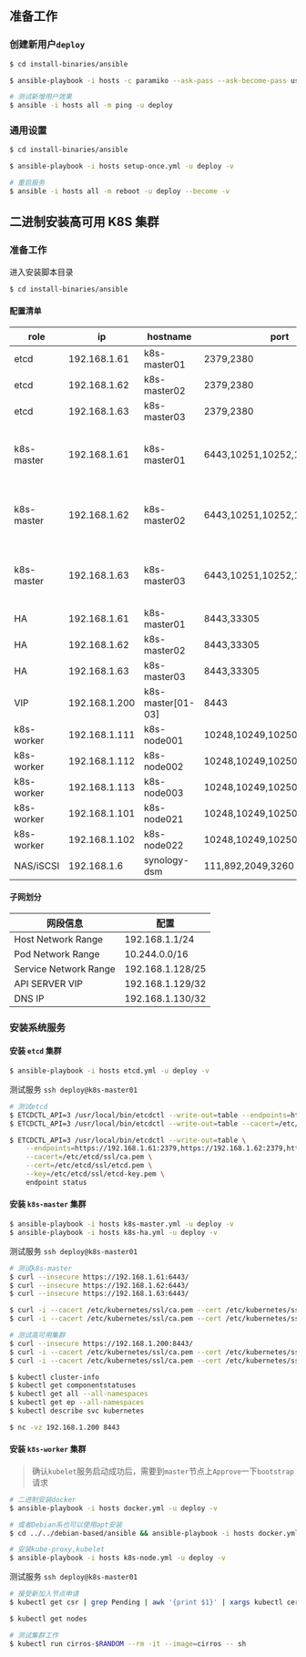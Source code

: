 ## 准备工作

### 创建新用户`deploy`

```bash
$ cd install-binaries/ansible

$ ansible-playbook -i hosts -c paramiko --ask-pass --ask-become-pass user-deploy.yml -v

# 测试新增用户效果
$ ansible -i hosts all -m ping -u deploy
```

### 通用设置

```bash
$ cd install-binaries/ansible

$ ansible-playbook -i hosts setup-once.yml -u deploy -v

# 重启服务
$ ansible -i hosts all -m reboot -u deploy --become -v
```

## 二进制安装高可用 K8S 集群

### 准备工作

进入安装脚本目录

```bash
$ cd install-binaries/ansible
```

#### 配置清单

| role       | ip            | hostname          | port                         | 机器配置   | 主要软件                                              |
| ---------- | ------------- | ----------------- | ---------------------------- | ---------- | ----------------------------------------------------- |
| etcd       | 192.168.1.61  | k8s-master01      | 2379,2380                    | 2C/4G/32G  | etcd                                                  |
| etcd       | 192.168.1.62  | k8s-master02      | 2379,2380                    | 2C/4G/32G  | etcd                                                  |
| etcd       | 192.168.1.63  | k8s-master03      | 2379,2380                    | 2C/4G/32G  | etcd                                                  |
| k8s-master | 192.168.1.61  | k8s-master01      | 6443,10251,10252,10257,10259 | 2C/4G/32G  | kube-apiserver,kube-controller-manager,kube-scheduler |
| k8s-master | 192.168.1.62  | k8s-master02      | 6443,10251,10252,10257,10259 | 2C/4G/32G  | kube-apiserver,kube-controller-manager,kube-scheduler |
| k8s-master | 192.168.1.63  | k8s-master03      | 6443,10251,10252,10257,10259 | 2C/4G/32G  | kube-apiserver,kube-controller-manager,kube-scheduler |
| HA         | 192.168.1.61  | k8s-master01      | 8443,33305                   | 2C/4G/32G  | haproxy,keepalived                                    |
| HA         | 192.168.1.62  | k8s-master02      | 8443,33305                   | 2C/4G/32G  | haproxy,keepalived                                    |
| HA         | 192.168.1.63  | k8s-master03      | 8443,33305                   | 2C/4G/32G  | haproxy,keepalived                                    |
| VIP        | 192.168.1.200 | k8s-master[01-03] | 8443                         |            | keepalived                                            |
| k8s-worker | 192.168.1.111 | k8s-node001       | 10248,10249,10250,10256      | 4C/8G/64G  | docker,kubelet,kube-proxy                             |
| k8s-worker | 192.168.1.112 | k8s-node002       | 10248,10249,10250,10256      | 4C/8G/64G  | docker,kubelet,kube-proxy                             |
| k8s-worker | 192.168.1.113 | k8s-node003       | 10248,10249,10250,10256      | 4C/16G/64G | docker,kubelet,kube-proxy                             |
| k8s-worker | 192.168.1.101 | k8s-node021       | 10248,10249,10250,10256      | 2C/4G/128G | docker,kubelet,kube-proxy                             |
| k8s-worker | 192.168.1.102 | k8s-node022       | 10248,10249,10250,10256      | 2C/4G/128G | docker,kubelet,kube-proxy                             |
| NAS/iSCSI  | 192.168.1.6   | synology-dsm      | 111,892,2049,3260            | 2C/8G/16T  | dsm 7.0                                               |

#### 子网划分

| 网段信息              | 配置             |
| --------------------- | ---------------- |
| Host Network Range    | 192.168.1.1/24   |
| Pod Network Range     | 10.244.0.0/16    |
| Service Network Range | 192.168.1.128/25 |
| API SERVER VIP        | 192.168.1.129/32 |
| DNS IP                | 192.168.1.130/32 |

### 安装系统服务

#### 安装 `etcd` 集群

```bash
$ ansible-playbook -i hosts etcd.yml -u deploy -v
```

测试服务 `ssh deploy@k8s-master01`

```bash
# 测试etcd
$ ETCDCTL_API=3 /usr/local/bin/etcdctl --write-out=table --endpoints=http://127.0.0.1:2379 endpoint health
$ ETCDCTL_API=3 /usr/local/bin/etcdctl --write-out=table --cacert=/etc/etcd/ssl/ca.pem --cert=/etc/etcd/ssl/etcd.pem --key=/etc/etcd/ssl/etcd-key.pem --endpoints=https://192.168.1.61:2379,https://192.168.1.62:2379,https://192.168.1.63:2379 endpoint health

$ ETCDCTL_API=3 /usr/local/bin/etcdctl --write-out=table \
    --endpoints=https://192.168.1.61:2379,https://192.168.1.62:2379,https://192.168.1.63:2379 \
    --cacert=/etc/etcd/ssl/ca.pem \
    --cert=/etc/etcd/ssl/etcd.pem \
    --key=/etc/etcd/ssl/etcd-key.pem \
    endpoint status
```

#### 安装 `k8s-master` 集群

```bash
$ ansible-playbook -i hosts k8s-master.yml -u deploy -v
$ ansible-playbook -i hosts k8s-ha.yml -u deploy -v
```

测试服务 `ssh deploy@k8s-master01`

```bash
# 测试k8s-master
$ curl --insecure https://192.168.1.61:6443/
$ curl --insecure https://192.168.1.62:6443/
$ curl --insecure https://192.168.1.63:6443/

$ curl -i --cacert /etc/kubernetes/ssl/ca.pem --cert /etc/kubernetes/ssl/admin.pem --key /etc/kubernetes/ssl/admin-key.pem https://192.168.1.61:6443
$ curl -i --cacert /etc/kubernetes/ssl/ca.pem --cert /etc/kubernetes/ssl/admin.pem --key /etc/kubernetes/ssl/admin-key.pem https://192.168.1.62:6443/version

# 测试高可用集群
$ curl --insecure https://192.168.1.200:8443/
$ curl -i --cacert /etc/kubernetes/ssl/ca.pem --cert /etc/kubernetes/ssl/admin.pem --key /etc/kubernetes/ssl/admin-key.pem https://192.168.1.200:8443/version
$ curl -i --cacert /etc/kubernetes/ssl/ca.pem --cert /etc/kubernetes/ssl/admin.pem --key /etc/kubernetes/ssl/admin-key.pem https://192.168.1.200:8443/healthz

$ kubectl cluster-info
$ kubectl get componentstatuses
$ kubectl get all --all-namespaces
$ kubectl get ep --all-namespaces
$ kubectl describe svc kubernetes

$ nc -vz 192.168.1.200 8443
```

#### 安装 `k8s-worker` 集群

> 确认`kubelet`服务启动成功后，需要到`master`节点上`Approve`一下`bootstrap`请求

```bash
# 二进制安装docker
$ ansible-playbook -i hosts docker.yml -u deploy -v

# 或者Debian系也可以使用apt安装
$ cd ../../debian-based/ansible && ansible-playbook -i hosts docker.yml -u deploy -v && cd ../../install-binaries/ansible

# 安装kube-proxy,kubelet
$ ansible-playbook -i hosts k8s-node.yml -u deploy -v
```

测试服务 `ssh deploy@k8s-master01`

```bash
# 接受新加入节点申请
$ kubectl get csr | grep Pending | awk '{print $1}' | xargs kubectl certificate approve

$ kubectl get nodes

# 测试集群工作
$ kubectl run cirros-$RANDOM --rm -it --image=cirros -- sh
```
